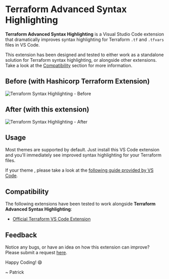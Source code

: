 # Terraform Advanced Syntax Highlighting

**Terraform Advanced Syntax Highlighting** is a Visual Studio Code extension that dramatically improves syntax highlighting for Terraform `.tf` and `.tfvars` files in VS Code.

This extension has been designed and tested to either work as a standalone solution for Terraform syntax highlighting, or alongside other extensions. Take a look at the [Compatibility](#compatibility) section for more information.

## Before (with Hashicorp Terraform Extension)

![Terraform Syntax Highlighting - Before](./image-before.png)

## After (with this extension)

![Terraform Syntax Highlighting - After](./image-after.png)

## Usage

Most themes are supported by default. Just install this VS Code extension and you'll immediately see improved syntax highlighting for your Terraform files.

If your theme , please take a look at the [following guide provided by VS Code](https://code.visualstudio.com/api/language-extensions/syntax-highlight-guide).

## Compatibility

The following extensions have been tested to work alongside **Terraform Advanced Syntax Highlighting**:

- [Official Terraform VS Code Extension](https://marketplace.visualstudio.com/items?itemName=HashiCorp.terraform)

## Feedback

Notice any bugs, or have an idea on how this extension can improve? Please submit a request [here](https://github.com/pjmiravalle/vscode-terraform-advanced-syntax-highlighting/issues).

Happy Coding! 😄

~ Patrick
